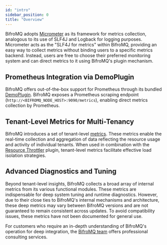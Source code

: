 ```yaml
---
id: "intro"
sidebar_position: 0
title: "Overview"
---
```


BifroMQ adopts [Micrometer](https://micrometer.io/) as its framework for metrics collection, analogous to its use of SLF4J and Logback for logging purposes. Micrometer acts as the "SLF4J for metrics" within BifroMQ, providing an easy way to collect metrics without binding users to a specific metrics backend. Instead, users are free to choose their preferred monitoring system and can direct metrics to it using BifroMQ's plugin mechanism.

## Prometheus Integration via DemoPlugin

BifroMQ offers out-of-the-box support for Prometheus through its bundled [DemoPlugin](https://github.com/bifromqio/bifromq/blob/main/build/build-plugin-demo/src/main/java/com/baidu/demo/plugin/DemoPlugin.java). BifroMQ exposes a Prometheus scraping endpoint (`http://<BIFROMQ_NODE_HOST>:9090/metrics`), enabling direct metrics collection by Prometheus.

## Tenant-Level Metrics for Multi-Tenancy

BifroMQ introduces a set of tenant-level [metrics](tenantmetrics.md). These metrics enable the real-time collection and aggregation of data reflecting the resource usage and activity of individual tenants. When used in combination with the [Resource Throttler](../../../06_plugin/3_resource_throttler.md) plugin, tenant-level metrics facilitate effective load isolation strategies.

## Advanced Diagnostics and Tuning

Beyond tenant-level insights, BifroMQ collects a broad array of internal metrics from its various functional modules. These metrics are indispensable for deep system tuning and runtime diagnostics. However, due to their close ties to BifroMQ's internal mechanisms and architecture, these deep metrics may vary between BifroMQ versions and are not guaranteed to remain consistent across updates. To avoid compatibility issues, these metrics have not been documented for general use.

For customers who require an in-depth understanding of BifroMQ's operation for deep integration, the [BifroMQ team](mailto:hello@bifromq.io) offers professional consulting services.